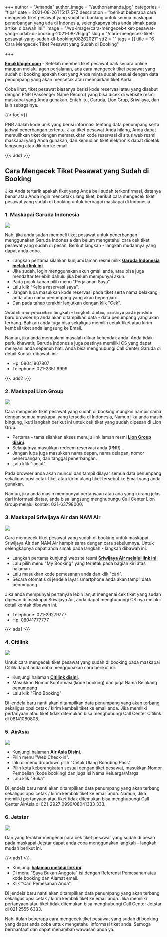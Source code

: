 +++
author = "Amanda"
author_image = "/author/amanda.jpg"
categories = "tips"
date = 2021-08-26T15:17:57Z
description = "berikut beberapa cara mengecek tiket pesawat yang sudah di booking untuk semua maskapai penerbangan yang ada di Indonesia, selengkapnya bisa anda simak pada artikel dibawah ini."
image = "/wp-image/cara-mengecek-tiket-pesawat-yang-sudah-di-booking-2021-08-26.jpg"
slug = "/cara-mengecek-tiket-pesawat-yang-sudah-di-booking/08262021"
stt2 = ""
tags = []
title = "6 Cara Mengecek Tiket Pesawat yang Sudah di Booking"

+++

[**Emakbloger.com**](/) - Setelah membeli tiket pesawat baik secara online maupun melalui agen perjalanan, ada cara mengecek tiket pesawat yang sudah di booking apakah tiket yang Anda minta sudah sesuai dengan data penumpang yang akan mencetak atau mencairkan tiket Anda.

Coba lihat, tiket pesawat biasanya berisi kode reservasi atau yang disebut dengan PNR (Passenger Name Record) yang bisa dicek di website resmi maskapai yang Anda gunakan. Entah itu, Garuda, Lion Grup, Sriwijaya, dan lain sebagainya.

{{< toc >}}

PNR adalah kode unik yang berisi informasi tentang data penumpang serta jadwal penerbangan tertentu. Jika tiket pesawat Anda hilang, Anda dapat memulihkan tiket dengan memasukkan kode reservasi di situs web resmi maskapai yang Anda gunakan, dan kemudian tiket elektronik dapat dicetak langsung atau dikirim ke email.

{{< ads1 >}}

## Cara Mengecek Tiket Pesawat yang Sudah di Booking

Jika Anda tertarik apakah tiket yang Anda beli sudah terkonfirmasi, datanya benar atau Anda ingin mencetak ulang tiket, berikut cara mengecek tiket pesawat yang sudah di booking untuk berbagai maskapai di Indonesia.

### 1. Maskapai Garuda Indonesia

![](/wp-image/cara-mengecek-tiket-pesawat-garuda-yang-sudah-di-booking-2021-08-26.jpg)

Nah, jika anda sudah membeli tiket pesawat untuk penerbangan menggunakan Garuda Indonesia dan belum mengetahui cara cek tiket pesawat yang sudah di pesan, Berikut langkah - langkah mudahnya yang dapat anda coba.

- Langkah pertama silahkan kunjumi laman resmi milik [**Garuda Indonesia melalui link ini**](https://www.garuda-indonesia.com).
- Jika sudah, login menggunakan akun gmail anda, atau bisa juga mendaftar terlebih dahulu jika belum mempunyai akun.
- Pada pojok kanan pilih menu "Perjalanan Saya".
- Lalu klik "Kelola reservasi saya".
- Jangan lupa masukkan kode reservasi pada tiket serta nama belakang anda atau nama penumpang yang akan bepergian.
- Dan pada tahap terakhir lanjutkan dengan klik "Cek".

Setelah menyelesaikan langkah - langkah diatas, nantinya pada jendela baru browser hp anda akan ditampilkan data - data penumpang yang akan terbang. Bahkan anda juga bisa sekaligus memilih cetak tiket atau kirim kembali tiket anda langsung ke Email.

Namun, jika anda mengalami masalah diluar kehendak anda. Anda tidak perlu khawatir, Garuda Indonesia juga pastinya memiliki CS yang dapat melayani anda sepenuh hati. Anda bisa menghubungi Call Center Garuda di detail Kontak dibawah ini:

- Hp: 08041807807
- Telephone: 021-2351 9999

{{< ads2 >}}

### 2. Maskapai Lion Group

![](/wp-image/cara-mengecek-tiket-pesawat-lion-yang-sudah-di-booking-2021-08-26.jpg)

Cara mengecek tiket pesawat yang sudah di booking mungkin hampir sama dengan semua maskapai yang tersedia di Indonesia, Namun jika anda masih bingung, ikuti langkah berikut ini untuk cek tiket yang sudah dipesan di Lion Grup.

- Pertama - tama silahkan akses menuju link laman resmi [**Lion Group disini**](https://www.lionair.co.id/kelola-pemesanan/rincian-pemesanan).
- Selanjutnya masukkan redeem reservasi anda (PNR).
- Jangan lupa juga masukkan nama depan, nama delapan, nomor penerbangan, dan tanggal penerbangan.
- Lalu klik "lanjut".

Pada browser anda akan muncul dan tampil dilayar semua data penumpang sekaligus opsi cetak tiket atau kirim ulang tiket tersebut ke Email yang anda gunakan.

Namun, jika anda masih mempunyai pertanyaan atau ada yang kurang jelas dari informasi diatas, anda bisa langsung menghubungu Call Center Lion Group melalui kontak: 021-63798000.

### 3. Maskapai Sriwijaya Air dan NAM Air

![](/wp-image/cara-mengecek-tiket-pesawat-sriwijaya-yang-sudah-di-booking-2021-08-26.jpg)

Cara mengecek tiket pesawat yang sudah di booking untuk maskapai Sriwijaya Air dan NAM Air hampir sama dengan cara sebelumnya. Untuk selengkapnya dapat anda simak pada langkah - langkah dibawah ini.

- Langkah pertama kunjungi website resmi [**Sriwijaya Air melalui link ini**](https://www.sriwijayaair.co.id/SJ/home).
- Lalu pilih menu "My Booking" yang terletak pada bagian kiri atas halaman.
- Lalu masukkan kode pemesanan anda dan klik "cari".
- Secara otomatis di jendela layar smartphone anda akan tampil data penumpang.

Jika anda mempunyai pertanyaa lebih lanjut mengenai cek tiket yang sudah dipesan di maskapai Sriwijaya Air, anda dapat menghubungi CS nya melalui detail kontak dibawah ini.

- Telephone: 021-29279777
- Hp: 08041777777

{{< ads1 >}}

### 4. Citilink

![](/wp-image/cara-mengecek-tiket-pesawat-citilink-yang-sudah-di-booking-2021-08-26.jpg)

Untuk cara mengecek tiket pesawat yang sudah di booking pada maskapai Citilik dapat anda coba menggunakan cara berikut ini.

- Kunjungi halaman [**Citilink disini**](https://book.citilink.co.id/RetrieveBooking.aspx?culture=id-ID).
- Masukkan Nomor Konfirmasi (kode booking) dan juga Nama Belakang penumpang
- Lalu klik "Find Booking"

Di jendela baru nanti akan ditampilkan data penumpang yang akan terbang sekaligus opsi cetak / kirim kembali tiket ke email anda. Jika memiliki pertanyaan atau tiket tidak ditemukan bisa menghubungi Call Center Citilink di 08141080808.

### 5. AirAsia

![](/wp-image/cara-mengecek-tiket-pesawat-airasia-yang-sudah-di-booking-2021-08-26.jpg)

- Kunjungi halaman [**Air Asia Disini**](https://www.airasia.com/member/search?culture=en-gb).
- Pilih menu "Web Check-in".
- lalu di menu dropdown pilih "Cetak Ulang Boarding Pass".
- Pilih kota keberangkatan sesuai dengan tiket pesawat, masukkan Nomor Pembelian (kode booking) dan juga isi Nama Keluarga/Marga
- Lalu klik "Buka".

Di jendela baru nanti akan ditampilkan data penumpang yang akan terbang sekaligus opsi cetak / kirim kembali tiket ke email anda. Namun, Jika memiliki pertanyaan atau tiket tidak ditemukan bisa menghubungi Call Center AirAsia di 021-2927 0999/08041333 333.

### 6. Jetstar

![](/wp-image/cara-mengecek-tiket-pesawat-jetstar-yang-sudah-di-booking-2021-08-26.jpg)

Dan yang terakhir mengenai cara cek tiket pesawar yang sudah di pesan pada maskapai Jetstar dapat anda coba menggunakan langkah - langkah mudah berikut ini.

{{< ads1 >}}

- Kunjungi [**halaman melalui link ini**](https://booknow.jetstar.com/login.aspx?culture=id-ID).
- Di menu "Saya Bukan Anggota" isi dengan Referensi Pemesanan atau kode booking dan Alamat email.
- Klik "Cari Pemesanan Anda".

Di jendela baru nanti akan ditampilkan data penumpang yang akan terbang sekaligus opsi cetak / kirim kembali tiket ke email anda. Jika memiliki pertanyaan atau tiket tidak ditemukan bisa menghubungi Call Center Jetstar di 021 2555 6333.

Nah, itulah beberapa cara mengecek tiket pesawat yang sudah di booking yang dapat anda coba untuk mengetahui informasi tiket anda. Semoga bermanfaat dan dapat menambah wawasan anda ya.
